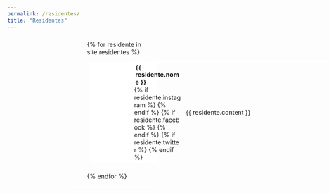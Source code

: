 ```yaml
---
permalink: /residentes/
title: "Residentes"
---
```

<head>
  <link href="https://fonts.googleapis.com/css2?family=Domine&display=swap" rel="stylesheet">
  <style>
  	.residentes-container {
  	  border: 0.15em solid white;
	  border-top: none;
      margin-top: -0.75rem;
      margin-left: 8.8rem;
      width: 9.9rem;
      padding: 1.5em 0 1em 2.75em;
  	}
  	.residente-block {
  	  display: flex;
	  height: fit-content;
      border: 0.15rem solid white;
      border-right: 0;
      margin: 1em 0 1.5em 0.5em;
	  max-block-size: 50em;
	  background-color: white;
  	}
	.residente-info{
	  margin: -0.15rem 0 -0.15rem 0;
	  border: 0.15rem solid white;
      border-left: 0;
	  display: grid;
	  grid-template-columns: 8rem 22rem;
	}
	.res-titulo-redes-div{
      padding: 0.25em 0.75em 0.25em 0.75em;
	  display: flex;
      flex-direction: column;
      justify-content:center;
	}
  	.residente-titulo {
	  vertical-align: baseline;
	  line-height: 1.2em;
	  display: inline-block;
	  margin: 0em 0 0em 0.2em; 
  	}
  	.residente-foto {
	  /* firefox ainda não aceita width em uma img dentro de flexbox, esse foi o workaround mais facil de executar */
	  /* é necessário um texto dentro do container para mostrar a background img */
	  height: 6.27em;
	  width: 6.27em;
	  background-position: center;
  	  background-size: cover;
  	}
	.texto_invisivel{
		/* firefox ainda não aceita width em uma img dentro de flexbox, esse foi o workaround mais facil de executar */
		/* é necessário um texto dentro do container para mostrar a background img */
		visibility: hidden;
	}
  	.residente-dados {
  	  width:100%;
  	}
  	a, a:visited, a:hover{
  	  color:white;
  	}
	.res-mini-bio{
	  display: flex;
      flex-direction: column;
      justify-content:center;
	  padding-right: 1.5em;
	}  
	.page__content p {
      font-family: 'Domine', serif;
      font-size: 0.6rem;
      margin-bottom: 0;
    }
	.art_mostrar_mais{
        display: none;
    }
	@media only screen and (max-width: 768px) {
	  .residentes-container {
		margin-left: 1rem;
  	  }
	  .res-mini-bio{
		display: none;
	  }
	  .residente-block {
      	background-color: unset;
  	  }
	  .residente-info{
		grid-template-columns: 8rem;
	  }
	  .art_mostrar_mais{
        display: inline-block;
      }
	  .res-mini-bio{
		padding: 0.25em 1em 0.5em 1em;
	  }  
	}
  </style>
	<script>
	function mostrarBio(id) {
		var x = document.getElementById(id);
		if (x.style.display === "block") {
		x.style.display = "none";
		} else {
			x.style.display = "block";
		}
		}
	</script>
</head>
<div class="residentes-container">
{% for residente in site.residentes %}
    <div class="residente-block">
    	<div class="residente-foto" style="background-image:url('{{ relative_url }}assets/images/{{ residente.foto }}');"><p class="texto_invisivel">img_do_artista_img_do_artista_img_do_artista</p></div>
		<div class="residente-info">
			<div class="res-titulo-redes-div">
				<h4 class="residente-titulo">{{ residente.nome }}</h4>
				<div id="redes_{{ residente.nome | remove:' ' }}" class="redes">
					{% if residente.instagram %}
					<a href="https://instagram.com/{{ residente.instagram }}"><i class="fab fa-fw fa-instagram" aria-hidden="true"></i></a>
					{% endif %}
					{% if residente.facebook %}
					<a href="https://facebook.com/{{ residente.facebook }}"><i class="fab fa-fw fa-facebook" aria-hidden="true"></i></a>
					{% endif %}
					{% if residente.twitter %}
					<a href="https://twitter.com/{{ residente.twitter }}"><i class="fab fa-fw fa-twitter" aria-hidden="true"></i></a>
					{% endif %}
					<a class="art_mostrar_mais" href="#redes_{{ residente.nome | remove:' ' }}" onclick="mostrarBio('bio_{{ residente.nome | remove:' ' }}')"><i class="fas fa-plus-circle"></i></a>
				</div>
			</div>
			<div id="bio_{{ residente.nome | remove:' ' }}" class="res-mini-bio"><p>{{ residente.content }}</p></div>
		</div>
    </div>  
{% endfor %}
</div>
